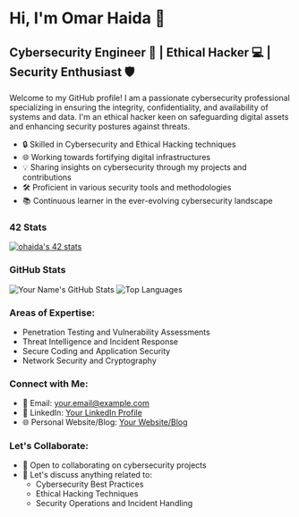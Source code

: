 # Hi, I'm Omar Haida 👋
## Cybersecurity Engineer 🔐 | Ethical Hacker 💻 | Security Enthusiast 🛡️

Welcome to my GitHub profile! I am a passionate cybersecurity professional specializing in ensuring the integrity, confidentiality, and availability of systems and data. I'm an ethical hacker keen on safeguarding digital assets and enhancing security postures against threats.

- 🔒 Skilled in Cybersecurity and Ethical Hacking techniques
- 🌐 Working towards fortifying digital infrastructures
- 💡 Sharing insights on cybersecurity through my projects and contributions
- 🛠️ Proficient in various security tools and methodologies
- 📚 Continuous learner in the ever-evolving cybersecurity landscape

### 42 Stats
[![ohaida's 42 stats](https://badge.mediaplus.ma/levi/ohaida)](https://github.com/oakoudad/badge42)

### GitHub Stats
<!-- GitHub Stats -->
![Your Name's GitHub Stats](https://github-readme-stats.vercel.app/api?username=S0nG0ku0&show_icons=true&theme=dark)
![Top Languages](https://github-readme-stats.vercel.app/api/top-langs/?username=S0nG0ku0&layout=compact&theme=dark)

### Areas of Expertise:
- Penetration Testing and Vulnerability Assessments
- Threat Intelligence and Incident Response
- Secure Coding and Application Security
- Network Security and Cryptography

### Connect with Me:
- 📧 Email: your.email@example.com
- 🔗 LinkedIn: [Your LinkedIn Profile](https://www.linkedin.com/in/yourprofile)
- 🌐 Personal Website/Blog: [Your Website/Blog](https://yourwebsite.com)

### Let's Collaborate:
- 🤝 Open to collaborating on cybersecurity projects
- 💬 Let's discuss anything related to:
  - Cybersecurity Best Practices
  - Ethical Hacking Techniques
  - Security Operations and Incident Handling
